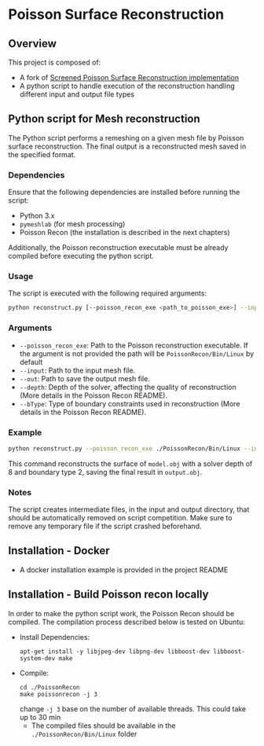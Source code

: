 # Poisson Surface Reconstruction

## Overview

This project is composed of:

- A fork of [Screened Poisson Surface Reconstruction implementation](https://github.com/mkazhdan/PoissonRecon)
- A python script to handle execution of the reconstruction handling different input and output file types

## Python script for Mesh reconstruction

The Python script performs a remeshing on a given mesh file by Poisson surface reconstruction.
The final output is a reconstructed mesh saved in the specified format.

### Dependencies

Ensure that the following dependencies are installed before running the script:

- Python 3.x
- `pymeshlab` (for mesh processing)
- Poisson Recon (the installation is described in the next chapters)

Additionally, the Poisson reconstruction executable must be already compiled before executing the python script.

### Usage

The script is executed with the following required arguments:

```sh
python reconstruct.py [--poisson_recon_exe <path_to_poisson_exe>] --input <input_mesh> --out <output_mesh> --depth <depth_value> --bType <boundary_type>
```

### Arguments

- `--poisson_recon_exe`: Path to the Poisson reconstruction executable.
  If the argument is not provided the path will be `PoissonRecon/Bin/Linux` by default
- `--input`: Path to the input mesh file.
- `--out`: Path to save the output mesh file.
- `--depth`: Depth of the solver, affecting the quality of reconstruction (More details in the Poisson Recon README).
- `--bType`: Type of boundary constraints used in reconstruction (More details in the Poisson Recon README).

### Example

```sh
python reconstruct.py --poisson_recon_exe ./PoissonRecon/Bin/Linux --input model.obj --out output.obj --depth 8 --bType 2
```

This command reconstructs the surface of `model.obj` with a solver depth of 8 and boundary type 2, saving the final
result in `output.obj`.

### Notes

The script creates intermediate files, in the input and output directory, that should be automatically removed on script
competition.
Make sure to remove any temporary file if the script crashed beforehand.

## Installation - Docker

- A docker installation example is provided in the project README 

## Installation - Build Poisson recon locally

In order to make the python script work, the Poisson Recon should be compiled.
The compilation process described below is tested on Ubuntu:

- Install Dependencies:
    ```
  apt-get install -y libjpeg-dev libpng-dev libboost-dev libboost-system-dev make
  ```
- Compile:
    ```
  cd ./PoissonRecon
  make poissonrecon -j 3
  ```
  change `-j 3` base on the number of available threads. This could take up to 30 min
    - The compiled files should be available in the `./PoissonRecon/Bin/Linux` folder
